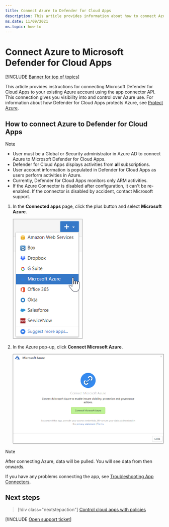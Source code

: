 ```yaml
---
title: Connect Azure to Defender for Cloud Apps
description: This article provides information about how to connect Azure to Defender for Cloud Apps using the API connector for visibility and control over use.
ms.date: 11/09/2021
ms.topic: how-to
---
```

# Connect Azure to Microsoft Defender for Cloud Apps

[!INCLUDE [Banner for top of topics](includes/banner.md)]

This article provides instructions for connecting Microsoft Defender for Cloud Apps to your existing Azure account using the app connector API. This connection gives you visibility into and control over Azure use. For information about how Defender for Cloud Apps protects Azure, see [Protect Azure](protect-azure.md).

## How to connect Azure to Defender for Cloud Apps

> [!NOTE]
>
> - User must be a Global or Security administrator in Azure AD to connect Azure to Microsoft Defender for Cloud Apps.
> - Defender for Cloud Apps displays activities from **all** subscriptions.
> - User account information is populated in Defender for Cloud Apps as users perform activities in Azure.
> - Currently, Defender for Cloud Apps monitors only ARM activities.
> - If the Azure Connector is disabled after configuration, it can't be re-enabled. If the connector is disabled by accident, contact Microsoft support.

1. In the **Connected apps** page, click the plus button and select **Microsoft Azure**.

    ![connect Azure menu item.](media/connect-azure-menu.png)

2. In the Azure pop-up, click **Connect Microsoft Azure**.

    ![connect Azure.](media/connect-azure.png)

> [!NOTE]
> After connecting Azure, data will be pulled. You will see data from then onwards.

If you have any problems connecting the app, see [Troubleshooting App Connectors](troubleshooting-api-connectors-using-error-messages.md).

## Next steps

> [!div class="nextstepaction"]
> [Control cloud apps with policies](control-cloud-apps-with-policies.md)

[!INCLUDE [Open support ticket](includes/support.md)]
